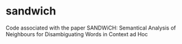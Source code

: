 # sandwich
Code associated with the paper SANDWiCH: Semantical Analysis of Neighbours for Disambiguating Words in Context ad Hoc
